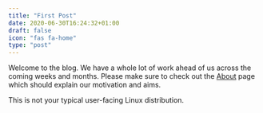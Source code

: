 ```yaml
---
title: "First Post"
date: 2020-06-30T16:24:32+01:00
draft: false
icon: "fas fa-home"
type: "post"
---
```


Welcome to the blog. We have a whole lot of work ahead of us across the
coming weeks and months. Please make sure to check out the [About](/about) page
which should explain our motivation and aims.

This is not your typical user-facing Linux distribution.

